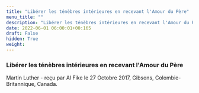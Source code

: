 ```yaml
---
title: "Libérer les ténèbres intérieures en recevant l'Amour du Père"
menu_title: ""
description: "Libérer les ténèbres intérieures en recevant l'Amour du Père"
date: 2022-06-01 06:00:01+00:165
draft: False
hidden: True
weight:
---
```

### Libérer les ténèbres intérieures en recevant l'Amour du Père

Martin Luther - reçu par Al Fike le 27 Octobre 2017, Gibsons, Colombie-Britannique, Canada.



